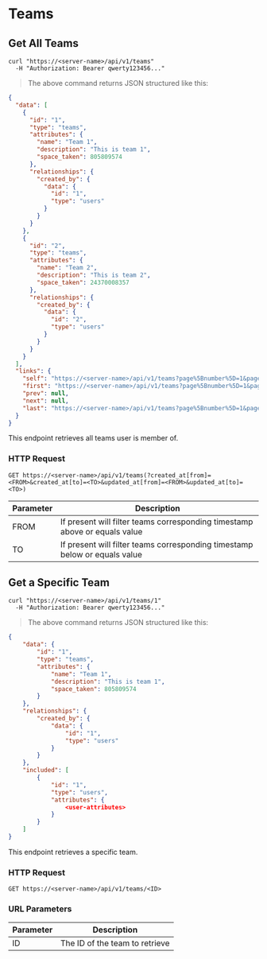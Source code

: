 # Teams

## Get All Teams

```shell
curl "https://<server-name>/api/v1/teams"
  -H "Authorization: Bearer qwerty123456..."
```

> The above command returns JSON structured like this:

```json
{
  "data": [
    {
      "id": "1",
      "type": "teams",
      "attributes": {
        "name": "Team 1",
        "description": "This is team 1",
        "space_taken": 805809574
      },
      "relationships": {
        "created_by": {
          "data": {
            "id": "1",
            "type": "users"
          }
        }
      }
    },
    {
      "id": "2",
      "type": "teams",
      "attributes": {
        "name": "Team 2",
        "description": "This is team 2",
        "space_taken": 24370008357
      },
      "relationships": {
        "created_by": {
          "data": {
            "id": "2",
            "type": "users"
          }
        }
      }
    }
  ],
  "links": {
    "self": "https://<server-name>/api/v1/teams?page%5Bnumber%5D=1&page%5Bsize%5D=10",
    "first": "https://<server-name>/api/v1/teams?page%5Bnumber%5D=1&page%5Bsize%5D=10",
    "prev": null,
    "next": null,
    "last": "https://<server-name>/api/v1/teams?page%5Bnumber%5D=1&page%5Bsize%5D=10"
  }
}
```

This endpoint retrieves all teams user is member of.

### HTTP Request

`GET https://<server-name>/api/v1/teams(?created_at[from]=<FROM>&created_at[to]=<TO>&updated_at[from]=<FROM>&updated_at[to]=<TO>)`

| Parameter | Description                                                                |
| --------- | -------------------------------------------------------------------------- |
| FROM      | If present will filter teams corresponding timestamp above or equals value |
| TO        | If present will filter teams corresponding timestamp below or equals value |

## Get a Specific Team

```shell
curl "https://<server-name>/api/v1/teams/1"
  -H "Authorization: Bearer qwerty123456..."
```

> The above command returns JSON structured like this:

```json
{
    "data": {
        "id": "1",
        "type": "teams",
        "attributes": {
            "name": "Team 1",
            "description": "This is team 1",
            "space_taken": 805809574
        }
    },
    "relationships": {
        "created_by": {
            "data": {
                "id": "1",
                "type": "users"
            }
        }
    },
    "included": [
        {
            "id": "1",
            "type": "users",
            "attributes": {
                <user-attributes>
            }
        }
    ]
}
```

This endpoint retrieves a specific team.

### HTTP Request

`GET https://<server-name>/api/v1/teams/<ID>`

### URL Parameters

| Parameter | Description                    |
| --------- | ------------------------------ |
| ID        | The ID of the team to retrieve |
